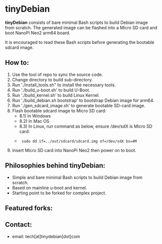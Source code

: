 tinyDebian
==========

**tinyDebian** consists of bare minimal Bash scripts to build Debian image
from scratch. The generated image can be flashed into a Micro SD card
and boot NanoPi Neo2 arm64 board.

It is encouraged to read these Bash scripts before generating the bootable
sdcard image.

## How to:
1) Use the tool of repo to sync the source code.
2) Change directory to build sub-directory.
3) Run './install_tools.sh" to install the necessary tools.
4) Run './build_u-boot.sh' to build U-Boot.
5) Run './build_kernel.sh' to build Linux Kernel.
6) Run './build_debian.sh bootstrap' to bootstrap Debian image for arm64.
7) Run './gen_sdcard_image.sh' to generate bootable SD-card image.
8) Flash bootable sdcard image to Micro SD card:
   - 8.1) In Windows
   - 8.2) In Mac OS
   - 8.3) In Linux, run command as below, ensure /dev/sdX is Micro SD card:
   -      sudo dd if=../out/sdcard/sdcard.img of=/dev/sdX bs=4M
9) Insert Micro SD card into NanoPi Neo2 then power on to boot.

## Philosophies behind tinyDebian:
-  Simple and bare minimal Bash scripts to build Debian image from scratch.
-  Based on mainline u-boot and kernel.
-  Starting point to be forked for complex project.

## Featured forks:

## Contact:
- email: tech[at]tinydebian[dot]com

